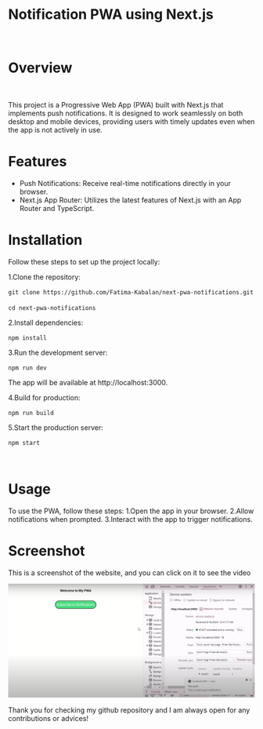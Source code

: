 <h1>Notification PWA using Next.js</h1>

</br>

<h1>Overview</h1>
</br>
<p>This project is a Progressive Web App (PWA) built with Next.js that implements push notifications. It is designed to work seamlessly on both desktop and mobile devices, providing users with timely updates even when the app is not actively in use.</p>

<h1>Features</h1>
<ul>
  <li>Push Notifications: Receive real-time notifications directly in your browser.</li>
  <li>
Next.js App Router: Utilizes the latest features of Next.js with an App Router and TypeScript.</li>
</ul> 

<h1>Installation</h1>
<p>Follow these steps to set up the project locally:</p>
<p>1.Clone the repository:</p>

    git clone https://github.com/Fatima-Kabalan/next-pwa-notifications.git

    cd next-pwa-notifications

<p>2.Install dependencies:</p>

    npm install

<p>3.Run the development server:</p>

    npm run dev 

<p>The app will be available at http://localhost:3000.</p>
<p>4.Build for production:</p>

    npm run build

<p>5.Start the production server:</p>

    npm start
    
</br>
<h1>Usage</h1>
<p>To use the PWA, follow these steps:
1.Open the app in your browser.
2.Allow notifications when prompted.
3.Interact with the app to trigger notifications.</p>

<h1>Screenshot</h1>
<p>This is a screenshot of the website, and you can click on it to see the video</p>
<a href="https://drive.google.com/file/d/1BIx00SpCed2M7nmzIaXV2tzbpSgGNV_1/view?usp=sharing">
  <img src="./readme/screenshots/screenshot_notification.png" alt="Watch the video" width="600">
</a>

<p>Thank you for checking my github repository and I am always open for any contributions or advices!</p>
